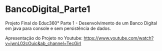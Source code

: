 # BancoDigital_Parte1
Projeto Final do Educ360° Parte 1 - Desenvolvimento de um Banco Digital em java para console e sem persistência de dados.

Apresentação do Projeto no Youtube: https://www.youtube.com/watch?v=jwnL02cOuic&ab_channel=TecGirl
